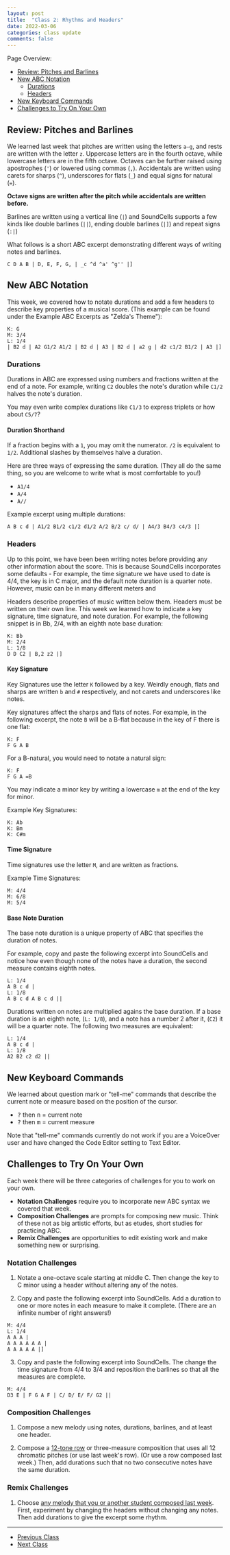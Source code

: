 ```yaml
---
layout: post
title:  "Class 2: Rhythms and Headers"
date: 2022-03-06
categories: class update
comments: false
---
```


Page Overview:
* [Review: Pitches and Barlines](#review-pitches-and-barlines)
* [New ABC Notation](#abc-notation-topics)
  * [Durations](#durations)
  * [Headers](#headers)
* [New Keyboard Commands](#new-keyboard-commands)
* [Challenges to Try On Your Own](#challenges-to-try-on-your-own)

## Review: Pitches and Barlines
We learned last week that pitches are written using the letters `a–g`, and rests are written with the letter `z`. Uppercase letters are in the fourth octave, while lowercase letters are in the fifth octave. Octaves can be further raised using apostrophes (`'`) or lowered using commas (`,`). Accidentals are written using carets for sharps (`^`), underscores for flats (`_`) and equal signs for natural (`=`).

**Octave signs are written after the pitch while accidentals are written before.**

Barlines are written using a vertical line (`|`) and SoundCells supports a few kinds like double barlines (`||`), ending double barlines (`|]`) and repeat signs (`:|`)

What follows is a short ABC excerpt demonstrating different ways of writing notes and barlines.
```
C D A B | D, E, F, G, | _c ^d ^a' ^g'' |]
```

## New ABC Notation
This week, we covered how to notate durations and add a few headers to describe key properties of a musical score. (This example can be found under the Example ABC Excerpts as "Zelda's Theme"):

```
K: G
M: 3/4
L: 1/4
| B2 d | A2 G1/2 A1/2 | B2 d | A3 | B2 d | a2 g | d2 c1/2 B1/2 | A3 |]
```

### Durations
Durations in ABC are expressed using numbers and fractions written at the end of a note. For example, writing `C2` doubles the note's duration while `C1/2` halves the note's duration.

You may even write complex durations like `C1/3` to express triplets or how about `C5/7`?

#### Duration Shorthand
If a fraction begins with a `1`, you may omit the numerator. `/2` is equivalent to `1/2`. Additional slashes by themselves halve a duration.

Here are three ways of expressing the same duration. (They all do the same thing, so you are welcome to write what is most comfortable to you!)
* `A1/4`
* `A/4`
* `A//`

Example excerpt using multiple durations:
```
A B c d | A1/2 B1/2 c1/2 d1/2 A/2 B/2 c/ d/ | A4/3 B4/3 c4/3 |]
```

### Headers
Up to this point, we have been been writing notes before providing any other information about the score. This is because SoundCells incorporates some defaults - For example, the time signature we have used to date is 4/4, the key is in C major, and the default note duration is a quarter note. However, music can be in many different meters and

Headers describe properties of music written below them. Headers must be written on their own line. This week we learned how to indicate a key signature, time signature, and note duration. For example, the following snippet is in Bb, 2/4, with an eighth note base duration:

```
K: Bb
M: 2/4
L: 1/8
D D C2 | B,2 z2 |]
```

#### Key Signature
Key Signatures use the letter `K` followed by a key. Weirdly enough, flats and sharps are written `b` and `#` respectively, and not carets and underscores like notes.

Key signatures affect the sharps and flats of notes. For example, in the following excerpt, the note `B` will be a B-flat because in the key of F there is one flat:

```
K: F
F G A B
```

For a B-natural, you would need to notate a natural sign:
```
K: F
F G A =B
```

You may indicate a minor key by writing a lowercase `m` at the end of the key for minor.

Example Key Signatures:
```
K: Ab
K: Bm
K: C#m
```

#### Time Signature
Time signatures use the letter `M`, and are written as fractions.

Example Time Signatures:
```
M: 4/4
M: 6/8
M: 5/4
```

#### Base Note Duration
The base note duration is a unique property of ABC that specifies the duration of notes.

For example, copy and paste the following excerpt into SoundCells and notice how even though none of the notes have a duration, the second measure contains eighth notes.

```
L: 1/4
A B c d |
L: 1/8
A B c d A B c d ||
```

Durations written on notes are multiplied agains the base duration. If a base duration is an eighth note, (`L: 1/8`), and a note has a number 2 after it, (`C2`) it will be a quarter note. The following two measures are equivalent:

```
L: 1/4
A B c d |
L: 1/8
A2 B2 c2 d2 ||
```

## New Keyboard Commands
We learned about question mark or "tell-me" commands that describe the current note or measure based on the position of the cursor.
* <kbd>?</kbd> then <kbd>n</kbd> = current note
* <kbd>?</kbd> then <kbd>m</kbd> = current measure

Note that "tell-me" commands currently do not work if you are a VoiceOver user and have changed the Code Editor setting to Text Editor.

## Challenges to Try On Your Own
Each week there will be three categories of challenges for you to work on your own.

* **Notation Challenges** require you to incorporate new ABC syntax we covered that week.
* **Composition Challenges** are prompts for composing new music. Think of these not as big artistic efforts, but as etudes, short studies for practicing ABC.
* **Remix Challenges** are opportunities to edit existing work and make something new or surprising.

### Notation Challenges
1. Notate a one-octave scale starting at middle C. Then change the key to C minor using a header without altering any of the notes.

2. Copy and paste the following excerpt into SoundCells. Add a duration to one or more notes in each measure to make it complete. (There are an infinite number of right answers!)
```
M: 4/4
L: 1/4
A A A |
A A A A A A |
A A A A A |]
```

3. Copy and paste the following excerpt into SoundCells. The change the time signature from 4/4 to 3/4 and reposition the barlines so that all the measures are complete.
```
M: 4/4
D3 E | F G A F | C/ D/ E/ F/ G2 ||
```

### Composition Challenges
1. Compose a new melody using notes, durations, barlines, and at least one header.

2. Compose a [12-tone row](https://en.wikipedia.org/wiki/Twelve-tone_technique) or three-measure composition that uses all 12 chromatic pitches (or use last week's row). (Or use a row composed last week.) Then, add durations such that no two consecutive notes have the same duration.

### Remix Challenges
1. Choose [any melody that you or another student composed last week](/sc-workshop/compositions/). First, experiment by changing the headers without changing any notes. Then add durations to give the excerpt some rhythm.

---
* [Previous Class](/sc-workshop/class/update/2022/02/28/week-1.html)
* [Next Class](/sc-workshop/class/update/2022/03/13/week-3.html)
